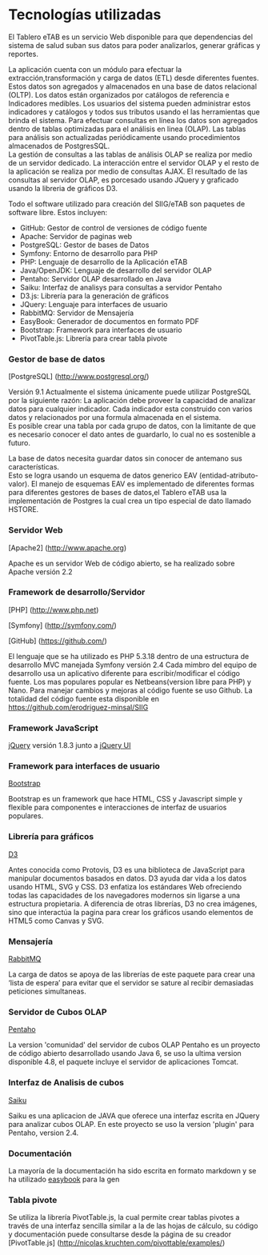 #  Tecnologías utilizadas

El Tablero eTAB es un servicio Web disponible para que dependencias del sistema de salud suban sus datos para poder analizarlos, generar gráficas y reportes. 

La aplicación cuenta con un módulo para efectuar la extracción,transformación y carga de datos (ETL) desde diferentes fuentes. Estos datos son agregados y almacenados en una base de datos relacional (OLTP). Los datos están organizados por catálogos de referencia e Indicadores medibles. Los usuarios del sistema pueden administrar estos indicadores y catálogos y todos sus tributos usando el las herramientas que brinda el sistema.
Para efectuar consultas en línea los datos son agregados dentro de tablas optimizadas para el análisis en linea (OLAP). 
Las tablas para análisis son actualizadas periódicamente usando procedimientos almacenados de PostgresSQL.  
La gestión de consultas a las tablas de análisis OLAP se realiza por medio de un servidor dedicado. 
La interacción entre el servidor OLAP y el resto de la aplicación se realiza por medio de consultas AJAX. 
El resultado de las consultas al servidor OLAP, es porcesado usando JQuery y graficado usando la libreria de gráficos D3.  

Todo el software utilizado para creación del SIIG/eTAB son paquetes de software libre.
Estos incluyen:

* GitHub: Gestor de control de versiones de código fuente
* Apache: Servidor de paginas web
* PostgreSQL: Gestor de bases de Datos
* Symfony: Entorno de desarrollo para PHP
* PHP: Lenguaje de desarrollo de la Aplicación eTAB
* Java/OpenJDK: Lenguaje de desarrollo del servidor OLAP
* Pentaho: Servidor OLAP desarrollado en Java
* Saiku: Interfaz  de analisys para consultas a servidor Pentaho
* D3.js: Librería para la generación de gráficos
* JQuery: Lenguaje para interfaces de usuario
* RabbitMQ: Servidor de Mensajería
* EasyBook: Generador de documentos en formato PDF
* Bootstrap: Framework para interfaces de usuario
* PivotTable.js: Librería para crear tabla pivote

### Gestor de base de datos
[PostgreSQL] (http://www.postgresql.org/)

Versión 9.1
Actualmente el sistema únicamente puede utilizar PostgreSQL por la siguiente razón: 
La aplicación debe proveer la capacidad de analizar datos para cualquier indicador. 
Cada indicador esta construido con varios datos y relacionados por una formula almacenada en el sistema.  
Es posible crear una tabla por cada grupo de datos, con la limitante de que es necesario conocer el dato antes de guardarlo, lo cual no es sostenible a futuro. 

La base de datos necesita guardar datos sin conocer de antemano sus características.  
Esto se logra usando un esquema de datos generico EAV (entidad-atributo-valor). 
El manejo de esquemas EAV es implementado de diferentes formas para diferentes gestores de bases de datos,el Tablero eTAB usa la implementación de Postgres la cual crea un tipo especial de dato llamado HSTORE.

### Servidor Web
[Apache2] (http://www.apache.org)

Apache es un servidor Web de código abierto, se ha realizado sobre Apache versión 2.2

### Framework de desarrollo/Servidor
[PHP] (http://www.php.net)

[Symfony] (http://symfony.com/)

[GitHub] (https://github.com/)

El lenguaje que se ha utilizado es PHP 5.3.18 dentro de una estructura de desarrollo MVC manejada  Symfony versión 2.4
Cada mimbro del equipo de desarrollo usa un aplicativo diferente para escribir/modificar el código fuente. Los mas populares popular es Netbeans(version libre para PHP) y Nano. 
Para manejar cambios y mejoras al código fuente se uso Github. La totalidad  del código fuente esta disponible en https://github.com/erodriguez-minsal/SIIG
### Framework JavaScript
[jQuery](http://jquery.com/) versión 1.8.3 junto a [jQuery UI](http://jqueryui.com/)

### Framework para interfaces de usuario
[Bootstrap](http://twitter.github.com/bootstrap/)

Bootstrap es un framework que hace HTML, CSS y Javascript simple y flexible para componentes e interacciones de interfaz de usuarios populares.

### Librería para gráficos
[D3](http://d3js.org/) 

Antes conocida como Protovis, D3 es una biblioteca de JavaScript para manipular documentos basados en datos. D3 ayuda dar vida a los datos usando HTML, SVG y CSS. D3 enfatiza los estándares Web ofreciendo todas las capacidades de los navegadores modernos sin ligarse a una estructura propietaria.
A diferencia  de otras librerías, D3 no crea imágenes, sino que interactúa la pagina para crear los gráficos usando elementos de HTML5 como Canvas y SVG.

### Mensajería
[RabbitMQ](http://www.rabbitmq.com/)

La carga de datos se apoya de las librerías de este paquete para crear una ‘lista de espera’ para evitar que  el servidor se sature al recibir demasiadas peticiones simultaneas.  

### Servidor de Cubos OLAP
[Pentaho](http://community.pentaho.com/)

La version 'comunidad' del servidor de cubos OLAP Pentaho es un proyecto de código abierto desarrollado usando Java 6, se uso la ultima version disponible 4.8, el paquete incluye el servidor de aplicaciones Tomcat.

### Interfaz de Analisis de cubos
[Saiku](http://community.pentaho.com/)

Saiku es una aplicacion de JAVA que oferece una interfaz escrita en JQuery para analizar cubos OLAP. En este proyecto se uso la version 'plugin' para Pentaho, version 2.4.


### Documentación
La mayoría de la documentación ha sido escrita en formato markdown y se ha utilizado [easybook](http://easybook-project.org/) para la gen

### Tabla pivote
Se utiliza la librería PivotTable.js, la cual permite crear tablas pivotes a través
de una interfaz sencilla similar a la de las hojas de cálculo, su código y documentación
puede consultarse desde la página de su creador [PivotTable.js] (http://nicolas.kruchten.com/pivottable/examples/)